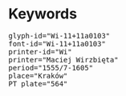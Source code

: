 # Keywords
<pre>
glyph-id="Wi-11+11a0103"
font-id="Wi-11+11a0103"
printer-id="Wi"
printer="Maciej Wirzbięta"
period="1555/7-1605"
place="Kraków"
PT plate="564"
</pre>
